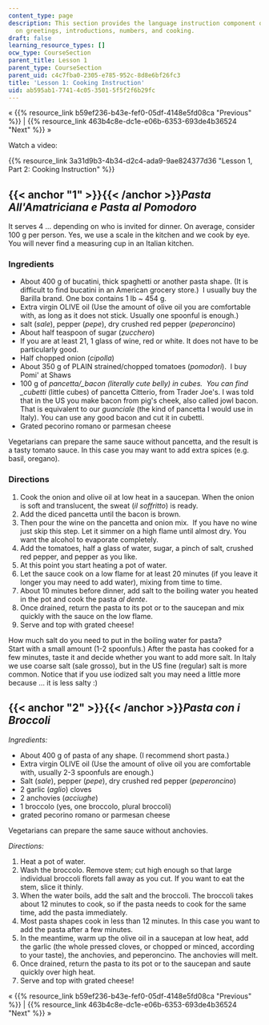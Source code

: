```yaml
---
content_type: page
description: This section provides the language instruction component of a lesson
  on greetings, introductions, numbers, and cooking.
draft: false
learning_resource_types: []
ocw_type: CourseSection
parent_title: Lesson 1
parent_type: CourseSection
parent_uid: c4c7fba0-2305-e785-952c-8d8e6bf26fc3
title: 'Lesson 1: Cooking Instruction'
uid: ab595ab1-7741-4c05-3501-5f5f2f6b29fc
---
```

« {{% resource_link b59ef236-b43e-fef0-05df-4148e5fd08ca "Previous" %}} | {{% resource_link 463b4c8e-dc1e-e06b-6353-693de4b36524 "Next" %}} »

Watch a video:

{{% resource_link 3a31d9b3-4b34-d2c4-ada9-9ae824377d36 "Lesson 1, Part 2: Cooking Instruction" %}}

## {{< anchor "1" >}}{{< /anchor >}}*Pasta All'Amatriciana e Pasta al Pomodoro*

It serves 4 … depending on who is invited for dinner. On average, consider 100 g per person. Yes, we use a scale in the kitchen and we cook by eye. You will never find a measuring cup in an Italian kitchen.

### Ingredients

- About 400 g of bucatini, thick spaghetti or another pasta shape. (It is difficult to find bucatini in an American grocery store.)  I usually buy the Barilla brand. One box contains 1 lb ~ 454 g.
- Extra virgin OLIVE oil (Use the amount of olive oil you are comfortable with, as long as it does not stick. Usually one spoonful is enough.)
- salt (*sale*), pepper (*pepe*), dry crushed red pepper (*peperoncino*)
- About half teaspoon of sugar (*zucchero*)
- If you are at least 21, 1 glass of wine, red or white. It does not have to be particularly good.
- Half chopped onion (*cipolla*)
- About 350 g of PLAIN strained/chopped tomatoes (*pomodori*).  I buy Pomi' at Shaws
- 100 g of *pancetta/\_bacon (literally cute belly) in cubes.  You can find \_cubetti* (little cubes) of pancetta Citterio, from Trader Joe's. I was told that in the US you make bacon from pig's cheek, also called jowl bacon. That is equivalent to our *guanciale* (the kind of pancetta I would use in Italy). You can use any good bacon and cut it in cubetti.
- Grated pecorino romano or parmesan cheese

Vegetarians can prepare the same sauce without pancetta, and the result is a tasty tomato sauce. In this case you may want to add extra spices (e.g. basil, oregano).

### Directions

1. Cook the onion and olive oil at low heat in a saucepan. When the onion is soft and translucent, the sweat (*il soffritto*) is ready.
2. Add the diced pancetta until the bacon is brown.
3. Then pour the wine on the pancetta and onion mix.  If you have no wine just skip this step. Let it simmer on a high flame until almost dry. You want the alcohol to evaporate completely.
4. Add the tomatoes, half a glass of water, sugar, a pinch of salt, crushed red pepper, and pepper as you like.
5. At this point you start heating a pot of water.
6. Let the sauce cook on a low flame for at least 20 minutes (if you leave it longer you may need to add water), mixing from time to time.
7. About 10 minutes before dinner, add salt to the boiling water you heated in the pot and cook the pasta *al dente*.
8. Once drained, return the pasta to its pot or to the saucepan and mix quickly with the sauce on the low flame.
9. Serve and top with grated cheese!

How much salt do you need to put in the boiling water for pasta?    
Start with a small amount (1-2 spoonfuls.) After the pasta has cooked for a few minutes, taste it and decide whether you want to add more salt. In Italy we use coarse salt (sale grosso), but in the US fine (regular) salt is more common. Notice that if you use iodized salt you may need a little more because … it is less salty :)

## {{< anchor "2" >}}{{< /anchor >}}*Pasta con i Broccoli*

*Ingredients:*

- About 400 g of pasta of any shape. (I recommend short pasta.)
- Extra virgin OLIVE oil (Use the amount of olive oil you are comfortable with, usually 2-3 spoonfuls are enough.)
- Salt (*sale*), pepper (*pepe*), dry crushed red pepper (*peperoncino*)
- 2 garlic (*aglio*) cloves
- 2 anchovies (*acciughe*)
- 1 broccolo (yes, one broccolo, plural broccoli)
- grated pecorino romano or parmesan cheese

Vegetarians can prepare the same sauce without anchovies.

*Directions:*

1. Heat a pot of water.
2. Wash the broccolo. Remove stem; cut high enough so that large individual broccoli florets fall away as you cut. If you want to eat the stem, slice it thinly.
3. When the water boils, add the salt and the broccoli. The broccoli takes about 12 minutes to cook, so if the pasta needs to cook for the same time, add the pasta immediately.
4. Most pasta shapes cook in less than 12 minutes. In this case you want to add the pasta after a few minutes.
5. In the meantime, warm up the olive oil in a saucepan at low heat, add the garlic (the whole pressed cloves, or chopped or minced, according to your taste), the anchovies, and peperoncino. The anchovies will melt.
6. Once drained, return the pasta to its pot or to the saucepan and saute quickly over high heat.
7. Serve and top with grated cheese!

« {{% resource_link b59ef236-b43e-fef0-05df-4148e5fd08ca "Previous" %}} | {{% resource_link 463b4c8e-dc1e-e06b-6353-693de4b36524 "Next" %}} »